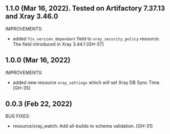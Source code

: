 ## 1.1.0 (Mar 16, 2022). Tested on Artifactory 7.37.13 and Xray 3.46.0

IMPROVEMENTS:

* added `fix_version_dependant` field to `xray_security_policy` resource. The field introduced in Xray 3.44.1 [GH-37]

## 1.0.0 (Mar 16, 2022)

IMPROVEMENTS:

* added new resource `xray_settings` which will set Xray DB Sync Time. [GH-35]


## 0.0.3 (Feb 22, 2022)

BUG FIXES:

* resource/xray_watch: Add all-builds to schema validation. [GH-31]
